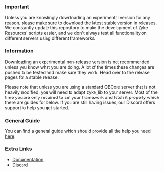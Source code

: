 ### Important

Unless you are knowlingly downloading an experimental version for any reason, please make sure to download the latest stable version in releases. We constantly update this repository to make the development of Zyke Resources' scripts easier, and we don't always test all functionality on different servers using different frameworks.

### Information

Downloading an experimental non-release version is not recommended unless you know what you are doing. A lot of the times these changes are pushed to be tested and make sure they work. Head over to the release pages for a stable release.

Please note that unless you are using a standard QBCore server that is not heavily modified, you will need to adapt zyke_lib to your server. Most of the time you are only required to set your framework and fetch it properly which there are guides for below. If you are still having issues, our Discord offers support to help you get started.

### General Guide

You can find a general guide which should provide all the help you need [here](https://docs.zykeresources.com/zyke-resources-products/free-resources/zyke-lib/setup).

### Extra Links

-   [Documentation](https://docs.zykeresources.com/zyke-resources-products/free-resources/zyke-lib)
-   [Discord](https://discord.zykeresources.com/)
